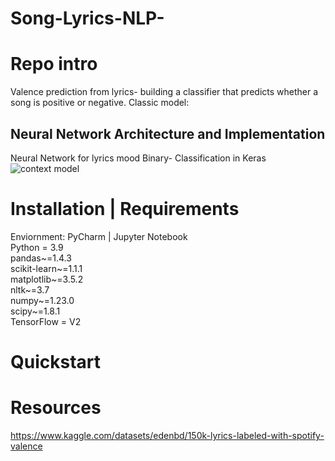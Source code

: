 # Song-Lyrics-NLP-

# Repo intro
Valence prediction from lyrics- building a classifier that predicts whether a song is positive or negative.
Classic model:


## Neural Network Architecture and Implementation
Neural Network for lyrics mood Binary- Classification in Keras
![context model](/docs/context_model.png)
# Installation | Requirements

Enviornment: PyCharm | Jupyter Notebook
<br>
Python = 3.9
<br>
pandas~=1.4.3
<br>
scikit-learn~=1.1.1
<br>
matplotlib~=3.5.2
<br>
nltk~=3.7
<br>
numpy~=1.23.0
<br>
scipy~=1.8.1
<br>
TensorFlow = V2


# Quickstart


# Resources
https://www.kaggle.com/datasets/edenbd/150k-lyrics-labeled-with-spotify-valence
